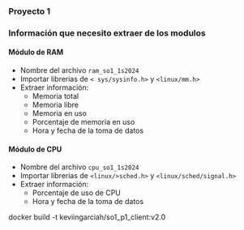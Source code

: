 ### Proyecto 1

### Información que necesito extraer de los modulos

#### Módulo de RAM
- Nombre del archivo `ram_so1_1s2024`
- Importar librerias de `< sys/sysinfo.h>` y `<linux/mm.h>`
- Extraer información:
  - Memoria total
  - Memoria libre
  - Memoria en uso
  - Porcentaje de memoria en uso
  - Hora y fecha de la toma de datos

#### Módulo de CPU
- Nombre del archivo `cpu_so1_1s2024`
- Importar librerias de `<linux/>sched.h>` y `<linux/sched/signal.h>`
- Extraer información:
  - Porcentaje de uso de CPU
  - Hora y fecha de la toma de datos

docker build -t keviingarciah/so1_p1_client:v2.0